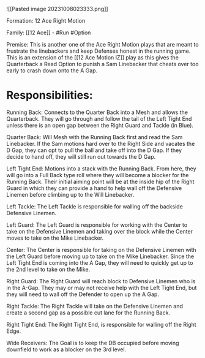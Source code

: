
![[Pasted image 20231008023333.png]]

Formation:
12 Ace Right Motion

Family:
[[12 Ace]] - #Run #Option

Premise:
This is another one of the Ace Right Motion plays that are meant to frustrate the linebackers and keep Defenses honest in the running game. This is an extension of the [[12 Ace Motion IZ]] play as this gives the Quarterback a Read Option to punish a Sam Linebacker that cheats over too early to crash down onto  the A Gap. 

# Responsibilities:

Running Back:
Connects to the Quarter Back into a Mesh and allows the Quarterback. They will go through and follow the tail of the Left Tight End unless there is an open gap between the Right Guard and Tackle (in Blue). 


Quarter Back:
Will Mesh with the Running Back first and read the Sam Linebacker. If the Sam motions hard over to the Right Side and vacates the D Gap, they can opt to pull the ball and take off into the D Gap. If they decide to hand off, they will still run out towards the D Gap. 


Left Tight End:
Motions into a stack with the Running Back. From here, they will go into a Full Back type roll where they will become a blocker for the Running Back. Their initial aiming point will be at the inside hip of the Right Guard in which they can provide a hand to help wall off the Defensive Linemen before climbing up to the Will Linebacker.

Left Tackle:
The Left Tackle is responsible for walling off the backside Defensive Linemen. 

Left Guard:
The Left Guard is responsible for working with the Center to take on the Defensive Linemen and taking over the block while the Center moves to take on the Mike Linebacker.

Center:
The Center is responsible for taking on the Defensive Linemen with the Left Guard before moving up to take on the Mike Linebacker. Since the Left Tight End is coming into the A Gap, they will need to quickly get up to the 2nd level to take on the Mike. 

Right Guard:
The Right Guard will reach block to Defensive Linemen who is in the A-Gap. They may or may not receive help with the Left Tight End, but they will need to wall off the Defender to open up the A Gap. 

Right Tackle:
The Right Tackle will take on the Defensive Linemen and create a second gap as a possible cut lane for the Running Back. 

Right Tight End:
The Right Tight End, is responsible for walling off the Right Edge. 

Wide Receivers:
The Goal is to keep the DB occupied before moving downfield to work as a blocker on the 3rd level. 